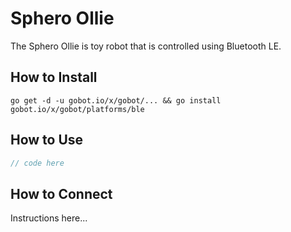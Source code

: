 # Sphero Ollie

The Sphero Ollie is toy robot that is controlled using Bluetooth LE.


## How to Install
```
go get -d -u gobot.io/x/gobot/... && go install gobot.io/x/gobot/platforms/ble
```

## How to Use
```go
// code here
```

## How to Connect

Instructions here...
